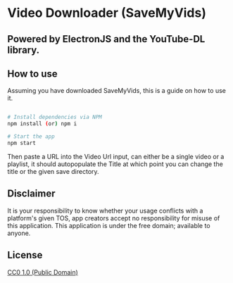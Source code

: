 # Video Downloader (SaveMyVids)

## Powered by ElectronJS and the YouTube-DL library.


## How to use
Assuming you have downloaded SaveMyVids, this is a guide on how to use it.

```bash

# Install dependencies via NPM
npm install (or) npm i

# Start the app
npm start
```

Then paste a URL into the Video Url input, can either be a single video or a playlist, it should autopopulate the Title at which point you can change the title or the given save directory.

## Disclaimer

It is your responsibility to know whether your usage conflicts with a platform's given TOS, app creators accept no responsibility for misuse of this application. This application is under the free domain; available to anyone.

## License

[CC0 1.0 (Public Domain)](LICENSE.md)


